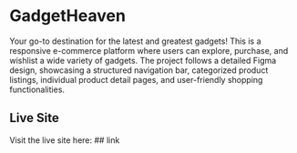 # GadgetHeaven
Your go-to destination for the latest and greatest gadgets! This is a responsive e-commerce platform where users can explore, purchase, and wishlist a wide variety of gadgets. The project follows a detailed Figma design, showcasing a structured navigation bar, categorized product listings, individual product detail pages, and user-friendly shopping functionalities.
## Live Site
Visit the live site here: ## link <a id='https://second-hand-unit.surge.sh/'></a>


